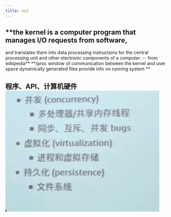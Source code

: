 ```yaml
---
title: os2
---
```

##
##
##
##
## **the kernel is a computer program that manages I/O  requests from software,
 and translates them into data processing instructions for the central processing unit  and other electronic components of a computer. -- from wikipedia**
 **/proc 
 window of communication between the kernel and user space 
 dynamically generated files provide info on running system
 **
## 程序、API、计算机硬件 ![image.png](/assets/pages_os2_1614836997828_0.png)
